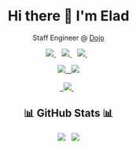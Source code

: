 <h1 align='center'>
  Hi there 👋 I'm Elad
</h1>

<p align='center'>
  Staff Engineer @ <a href="https://dojo.tech/">Dojo</a>
</p>
  
<p align='center'>
  
  <a href="https://www.linkedin.com/in/elad-leev/" target="_blank" >
    <img src="https://custom-icon-badges.demolab.com/badge/LinkedIn-0A66C2?logo=linkedin-white&logoColor=fff&style=for-the-badge" />
  </a>&nbsp;&nbsp;
    <a href="https://medium.com/@eladleev" target="_blank">
    <img src="https://img.shields.io/badge/medium-%2312100E.svg?&style=for-the-badge&logo=medium&logoColor=white" />
  </a>&nbsp;&nbsp;
  </a>
    <a href="https://leevs.dev" target="_blank">
    <img src="https://img.shields.io/badge/WordPress-%2321759B.svg?logo=wordpress&style=for-the-badge&logoColor=white" />
  </a>&nbsp;&nbsp;
</p>

<p align='center'>
    <a href="https://x.com/Eladleev" target="_blank">
    <img src="https://img.shields.io/badge/X-%23000000.svg?logo=X&logoColor=white&style=for-the-badge" />&nbsp;&nbsp;
    <a href="https://bsky.app/profile/leevs.dev" target="_blank">
    <img src="https://img.shields.io/badge/Bluesky-0285FF?logo=bluesky&logoColor=fff&style=for-the-badge" /><br>
  <a href="https://github.com/EladLeev/speaker-bio" target="_blank"><br>&nbsp;
    <img src="https://img.shields.io/badge/Read-More-%238CA1AF.svg?&style=for-the-badge&logoColor=white" />
  </a>&nbsp;&nbsp;
  </a>
</p>


<h2 align='center'>
  📊 GitHub Stats 📊
</h2>
<p align='center'>
<img align="center" src="https://github-readme-stats.vercel.app/api?username=eladleev&count_private=true&show_icons=true&hide_rank=true" />&nbsp;&nbsp;
<img align="center" src="https://github-readme-stats.vercel.app/api/top-langs/?username=eladleev&layout=compact" />
</p>
